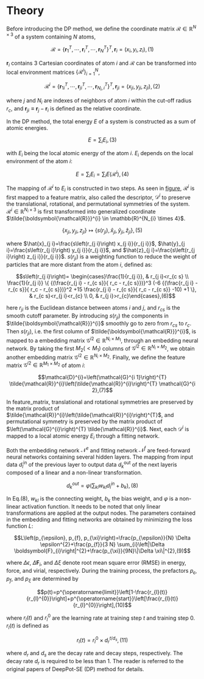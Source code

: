 # Theory

Before introducing the DP method, we define the coordinate matrix $\boldsymbol{\mathcal{R}} \in \mathbb{R}^{N \times 3}$ of a system containing $N$ atoms,

$$\mathcal{R}=\left\{\boldsymbol{r}_{1}^{T}, \cdots, \boldsymbol{r}_{i}^{T}, \cdots, \boldsymbol{r}_{N}^{T}\right\}^{T}, \boldsymbol{r}_{i}=\left(x_{i}, y_{i}, z_{i}\right),(1)$$

$\boldsymbol{r}_{i}$ contains 3 Cartesian coordinates of atom $i$ and $\boldsymbol{\mathcal{R}}$ can be transformed into local environment matrices $\left\{\boldsymbol{\mathcal{R}}^{i}\right\}_{i=1}^{N}$,

$$\boldsymbol{\mathcal{R}}^{i}=\left\{\boldsymbol{r}_{1 i}^{T}, \cdots, \boldsymbol{r}_{j i}^{T}, \cdots, \boldsymbol{r}_{N_{i}, i}^{T}\right\}^{T}, \boldsymbol{r}_{j i}=\left(x_{j i}, y_{j i}, z_{j i}\right),(2)$$


where $j$ and $N_{i}$ are indexes of neighbors of atom $i$ within the cut-off radius $r_{c}$, and $\boldsymbol{r}_{j i} \equiv \boldsymbol{r}_{j}-\boldsymbol{r}_{i}$ is defined as the relative coordinate.

In the DP method, the total energy $E$ of a system is constructed as a sum of atomic energies. 

$$ E=\sum_{i} E_{i},(3)$$

with $E_{i}$ being the local atomic energy of the atom $i$. $E_{i}$ depends on the local environment of the atom $i$:

$$ E=\sum_{i} E_{i}=\sum_{i} E\left(\mathcal{R}^{i}\right),(4)$$

The mapping of $\boldsymbol{\mathcal{R}}^{i}$ to $E_{i}$ is constructed in two steps. As seen in [figure](https://gitee.com/liangwenshuo1118/myblog/blob/master/img/descriptor.png),
$\boldsymbol{\mathcal{R}}^{i}$ is first mapped to a feature matrix, also called the descriptor, $\boldsymbol{\mathcal{D}}^{i}$ to preserve the translational, rotational, and permutational symmetries of the system. $\boldsymbol{\mathcal{R}}^{i} \in \mathbb{R}^{N_{i} \times 3}$ is first transformed into generalized coordinate $\tilde{\boldsymbol{\mathcal{R}}}^{i} \in \mathbb{R}^{N_{i} \times 4}$.

$$ \left\{x_{j i}, y_{j i}, z_{j i}\right\} \mapsto\left\{s\left(r_{j i}\right), \hat{x}_{j i}, \hat{y}_{j i}, \hat{z}_{j i}\right\},(5)$$

where $\hat{x}_{j i}=\frac{s\left(r_{j i}\right) x_{j i}}{r_{j i}}$, $\hat{y}_{j i}=\frac{s\left(r_{j i}\right) y_{j i}}{r_{j i}}$, and $\hat{z}_{j i}=\frac{s\left(r_{j i}\right) z_{j i}}{r_{j i}}$. $s\left(r_{j i}\right)$ is a weighting function to reduce the weight of particles that are more distant from the atom $i$, defined as:

$$s\left(r_{j i}\right)= \begin{cases}\frac{1}{r_{j i}}, & r_{j i}<r_{c s} \\ \frac{1}{r_{j i}} \{ {(\frac{r_{j i} - r_{c s}}{ r_c - r_{c s}})}^3 (-6 {(\frac{r_{j i} - r_{c s}}{ r_c - r_{c s}})}^2 +15 \frac{r_{j i} - r_{c s}}{ r_c - r_{c s}} -10) +1 \}, & r_{c s}<r_{j i}<r_{c} \\ 0, & r_{j i}>r_{c}\end{cases},(6)$$

here $r_{j i}$ is the Euclidean distance between atoms $i$ and $j$, and $r_{cs}$ is the smooth cutoff parameter. By introducing $s\left(r_{j i}\right)$ the components in $\tilde{\boldsymbol{\mathcal{R}}}^{i}$ smoothly go to zero from $r_{cs}$ to $r_{c}$. Then $s\left(r_{j i}\right)$, i.e. the first column of $\tilde{\boldsymbol{\mathcal{R}}}^{i}$, is mapped to a embedding matrix $\mathcal{G}^{i 2} \in \mathbb{R}^{N_{i} \times M_{1}}$, through an embedding neural network. By taking the first $M_{2}(<M_{1})$ columns of $\boldsymbol{\mathcal{G}}^{i 2} \in \mathbb{R}^{N_{i} \times M_{2}}$, we obtain another embedding matrix $\mathcal{G}^{i 2} \in \mathbb{R}^{N_{i} \times M_{2}}$. Finally, we define the feature matrix $\mathcal{G}^{i 2} \in \mathbb{R}^{M_{1} \times M_{2}}$ of atom $i$:

$$\mathcal{D}^{i}=\left(\mathcal{G}^{i 1}\right)^{T} \tilde{\mathcal{R}}^{i}\left(\tilde{\mathcal{R}}^{i}\right)^{T} \mathcal{G}^{i 2},(7)$$

In feature_matrix, translational and rotational symmetries are preserved by the matrix product of $\tilde{\mathcal{R}}^{i}\left(\tilde{\mathcal{R}}^{i}\right)^{T}$, and permutational symmetry is preserved by the matrix product of $\left(\mathcal{G}^{i}\right)^{T} \tilde{\mathcal{R}}^{i}$. Next, each $\boldsymbol{\mathcal{D}}^{i}$ is mapped to a local atomic energy $E_{i}$ through a fitting network. 

Both the embedding network $\mathcal{N}^e$ and fitting network $\mathcal{N}^f$ are feed-forward neural networks containing several hidden layers. The mapping from input data $d_{l}^{\mathrm{in}}$ of the previous layer to output data $d_{k}^{\mathrm{out}}$ of the next layeris composed of a linear and a non-linear transformation.

$$d_{k}^{o u t}=\varphi\left(\sum_{k l} w_{k l} d_{l}^{i n}+ b_{k}\right),(8)$$

In Eq.(8), ${w}_{k l}$ is the connecting weight, ${b}_{k}$ the bias weight, and $\varphi$ is a non-linear activation function. It needs to be noted that only linear transformations are applied at the output nodes. The parameters contained in the embedding and fitting networks are obtained by minimizing the loss function $L$:

$$L\left(p_{\epsilon}, p_{f}, p_{\xi}\right)=\frac{p_{\epsilon}}{N} \Delta \epsilon^{2}+\frac{p_{f}}{3 N} \sum_{i}\left|\Delta \boldsymbol{F}_{i}\right|^{2}+\frac{p_{\xi}}{9N}\|\Delta \xi\|^{2},(9)$$

where $\Delta \epsilon$, $\Delta \boldsymbol{F}_{i}$, and $\Delta \xi$ denote root mean square error (RMSE) in energy, force, and virial, respectively. During the training process, the prefactors $p_{\epsilon}$, $p_{f}$, and $p_{\xi}$ are determined by

$$p(t)=p^{\operatorname{limit}}\left[1-\frac{r_{l}(t)}{r_{l}^{0}}\right]+p^{\operatorname{start}}\left[\frac{r_{l}(t)}{r_{l}^{0}}\right],(10)$$

where $r_{l}(t)$ and $r_{l}^{0}$ are the learning rate at training step $t$ and training step 0. $r_{l}(t)$ is defined as

$$r_{l}(t)=r_{l}^{0} \times d_{r}^{t / d_{s}},(11)$$

where $d_{r}$ and $d_{s}$ are the decay rate and decay steps, respectively. The decay rate $d_{r}$ is required to be less than 1. The reader is referred to the original papers of DeepPot-SE (DP) method for details.




